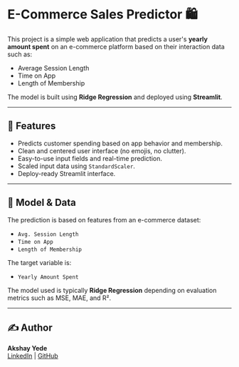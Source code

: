 # E-Commerce Sales Predictor 🛍️

This project is a simple web application that predicts a user's **yearly amount spent** on an e-commerce platform based on their interaction data such as:

- Average Session Length
- Time on App
- Length of Membership

The model is built using **Ridge Regression** and deployed using **Streamlit**.

---

## 🚀 Features

- Predicts customer spending based on app behavior and membership.
- Clean and centered user interface (no emojis, no clutter).
- Easy-to-use input fields and real-time prediction.
- Scaled input data using `StandardScaler`.
- Deploy-ready Streamlit interface.

---

## 🧠 Model & Data

The prediction is based on features from an e-commerce dataset:

- `Avg. Session Length`
- `Time on App`
- `Length of Membership`

The target variable is:

- `Yearly Amount Spent`

The model used is typically **Ridge Regression** depending on evaluation metrics such as MSE, MAE, and R².

---

## ✍️ Author

**Akshay Yede**  
[LinkedIn](https://www.linkedin.com/in/akshay-yede-5aaa4428a/) | [GitHub](https://github.com/AkshayYede)